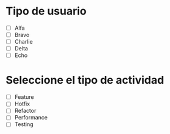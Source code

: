 # Tipo de usuario
 
- [ ] Alfa
- [ ] Bravo 
- [ ] Charlie
- [ ] Delta
- [ ] Echo
 
# Seleccione el tipo de actividad
 
- [ ] Feature
- [ ] Hotfix
- [ ] Refactor
- [ ] Performance
- [ ] Testing
